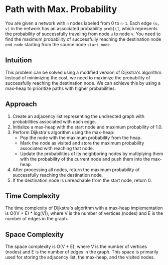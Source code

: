 # Path with Max. Probability
You are given a network with `n` nodes labeled from 0 to `n-1`. Each edge `(u, v)` in the network has an associated probability `prob[i]`, which represents the probability of successfully traveling from node `u` to node `v`. You need to find the maximum probability of successfully reaching the destination node `end_node` starting from the source node `start_node`.

## Intuition
This problem can be solved using a modified version of Dijkstra's algorithm. Instead of minimizing the cost, we need to maximize the probability of successfully reaching the destination node. We can achieve this by using a max-heap to prioritize paths with higher probabilities.

## Approach
1. Create an adjacency list representing the undirected graph with probabilities associated with each edge.
2. Initialize a max-heap with the start node and maximum probability of 1.0.
3. Perform Dijkstra's algorithm using the max-heap:
   - Pop the node with the maximum probability from the heap.
   - Mark the node as visited and store the maximum probability associated with reaching that node.
   - Update the probabilities of its neighboring nodes by multiplying them with the probability of the current node and push them into the max-heap.
4. After processing all nodes, return the maximum probability of successfully reaching the destination node.
5. If the destination node is unreachable from the start node, return 0.

## Time Complexity
The time complexity of Dijkstra's algorithm with a max-heap implementation is O((V + E) * log(V)), where V is the number of vertices (nodes) and E is the number of edges in the graph.

## Space Complexity
The space complexity is O(V + E), where V is the number of vertices (nodes) and E is the number of edges in the graph. This space is primarily used for storing the adjacency list, the max-heap, and the visited nodes.